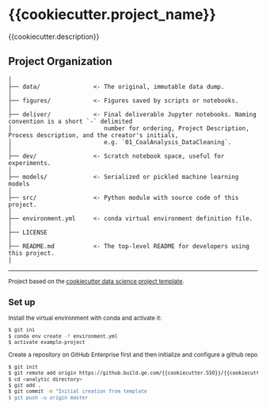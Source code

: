 {{cookiecutter.project_name}}
==============================

{{cookiecutter.description}}

Project Organization
------------

    │
    ├── data/               <- The original, immutable data dump. 
    │
    ├── figures/            <- Figures saved by scripts or notebooks.
    │
    ├── deliver/            <- Final deliverable Jupyter notebooks. Naming convention is a short `-` delimited 
    │                          number for ordering, Project Description, Process description, and the creator's initials,
    │                          e.g. `01_CoalAnalysis_DataCleaning`.
    │
    ├── dev/                <- Scratch notebook space, useful for experiments.
    │
    ├── models/             <- Serialized or pickled machine learning models
    │
    ├── src/                <- Python module with source code of this project.
    │
    ├── environment.yml     <- conda virtual environment definition file.
    │
    ├── LICENSE
    │
    ├── README.md           <- The top-level README for developers using this project.
    │


--------

<p><small>Project based on the <a target="_blank" href="https://github.build.ge.com/FleetServicesOfflineAnalytics/sample_offline_template">cookiecutter data science project template</a>.</p>


Set up
------------

Install the virtual environment with conda and activate it:

```bash
$ git ini
$ conda env create -f environment.yml
$ activate example-project
```

Create a repository on GitHub Enterprise first and then initialize and configure a github repo 
```bash
$ git init
$ git remote add origin https://github.build.ge.com/{{cookiecutter.SSO}}/{{cookiecutter.repo_name}}
$ cd <analytic directory>
$ git add .
$ git commit -m "Initial creation from template
$ git push -u origin master
```
